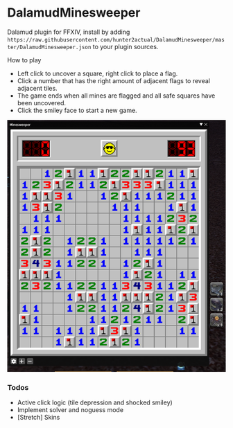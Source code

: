 # DalamudMinesweeper

Dalamud plugin for FFXIV, install by adding `https://raw.githubusercontent.com/hunter2actual/DalamudMinesweeper/master/DalamudMinesweeper.json` to your plugin sources.

How to play
- Left click to uncover a square, right click to place a flag.
- Click a number that has the right amount of adjacent flags to reveal adjacent tiles.
- The game ends when all mines are flagged and all safe squares have been uncovered.
- Click the smiley face to start a new game.


![Minesweeper plugin screenshot](/images/screenshot.png?raw=true "Minesweeper plugin screenshot")

### Todos
- Active click logic (tile depression and shocked smiley)
- Implement solver and noguess mode
- [Stretch] Skins
